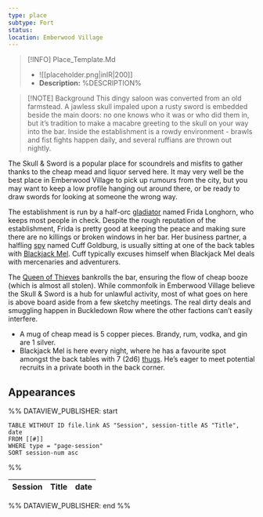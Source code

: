 ```yaml
---
type: place
subtype: Fort
status: 
location: Emberwood Village
---
```


>[!INFO] Place_Template.Md
>- ![[placeholder.png|inlR|200]]
> - **Description:** %DESCRIPTION% 

>[!NOTE] Background
This dingy saloon was converted from an old farmstead. A jawless skull impaled upon a rusty sword is embedded beside the main doors: no one knows who it was or who did them in, but it’s tradition to make a macabre greeting to the skull on your way into the bar. Inside the establishment is a rowdy environment - brawls and fist fights happen daily, and several ruffians are thrown out nightly.

The Skull & Sword is a popular place for scoundrels and misfits to gather thanks to the cheap mead and liquor served here. It may very well be the best place in Emberwood Village to pick up rumours from the city, but you may want to keep a low profile hanging out around there, or be ready to draw swords for looking at someone the wrong way.

The establishment is run by a half-orc [gladiator](https://www.dndbeyond.com/monsters/16903-gladiator) named Frida Longhorn, who keeps most people in check. Despite the rough reputation of the establishment, Frida is pretty good at keeping the peace and making sure there are no killings or broken windows in her bar. Her business partner, a halfling [spy](https://www.dndbeyond.com/monsters/17021-spy) named Cuff Goldburg, is usually sitting at one of the back tables with [Blackjack Mel](https://www.dndbeyond.com/monsters/4086138-scoundrel). Cuff typically excuses himself when Blackjack Mel deals with mercenaries and adventurers.

The [Queen of Thieves](https://www.dndbeyond.com/monsters/4086133-queen-of-thieves) bankrolls the bar, ensuring the flow of cheap booze (which is almost all stolen). While commonfolk in Emberwood Village believe the Skull & Sword is a hub for unlawful activity, most of what goes on here is above board aside from a few sketchy meetings. The real dirty deals and smuggling happen in Buckledown Row where the other factions can’t easily interfere.

- A mug of cheap mead is 5 copper pieces. Brandy, rum, vodka, and gin are 1 silver.
- Blackjack Mel is here every night, where he has a favourite spot amongst the back tables with 7 (2d6) [thugs](https://www.dndbeyond.com/monsters/17035-thug). He’s eager to meet potential recruits in a private booth in the back corner.

## Appearances

%% DATAVIEW_PUBLISHER: start
```dataview
TABLE WITHOUT ID file.link AS "Session", session-title AS "Title", date
FROM [[#]]
WHERE type = "page-session"
SORT session-num asc
```
%%

| Session | Title | date |
| ------- | ----- | ---- |

%% DATAVIEW_PUBLISHER: end %%